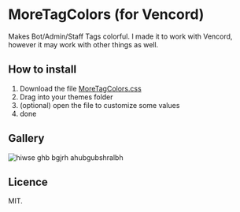 # MoreTagColors (for Vencord)
Makes Bot/Admin/Staff Tags colorful.
I made it to work with Vencord, however it may work with other things as well.

## How to install
1. Download the file [MoreTagColors.css](https://github.com/Lopolin-LP/more-tag-colors-vencord/releases/latest/download/MoreTagColors.css)
2. Drag into your themes folder
3. (optional) open the file to customize some values
4. done

## Gallery
![hiwse ghb bgjrh ahubgubshralbh](https://github.com/Lopolin-LP/more-tag-colors-vencord/assets/82715586/6d688f5f-9c24-47cd-bf01-66eea18d8cee)

## Licence
MIT.
